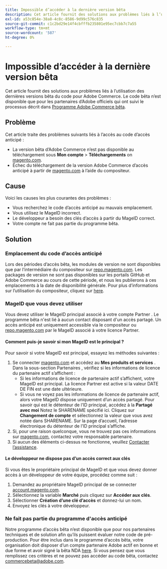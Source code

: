 ```yaml
---
title: Impossible d’accéder à la dernière version bêta
description: Cet article fournit des solutions aux problèmes liés à l’utilisation des dernières versions bêta du code pour Adobe Commerce. Le code bêta n’est disponible que pour les partenaires d’Adobe officiels qui ont suivi le processus décrit dans [Programme bêta Adobe Commerce](https://github.com/magento/magento2/wiki/Magento-Beta-Program).
exl-id: a53c854e-38a8-4c8c-8586-9d99c576c835
source-git-commit: c1c2bd29e14f4cbfffb235801e95ec7cbb7c7a55
workflow-type: tm+mt
source-wordcount: '587'
ht-degree: 0%

---
```


# Impossible d’accéder à la dernière version bêta

Cet article fournit des solutions aux problèmes liés à l’utilisation des dernières versions bêta du code pour Adobe Commerce. Le code bêta n’est disponible que pour les partenaires d’Adobe officiels qui ont suivi le processus décrit dans [Programme Adobe Commerce bêta](https://github.com/magento/magento2/wiki/Magento-Beta-Program).

## Problème

Cet article traite des problèmes suivants liés à l’accès au code d’accès anticipé :

* La version bêta d’Adobe Commerce n’est pas disponible au téléchargement sous **Mon compte** > **Téléchargements** on [magento.com](https://account.magento.com/customer/account/login).
* Échec du téléchargement de la version Adobe Commerce d’accès anticipé à partir de [magento.com](https://account.magento.com/customer/account/login) à l’aide du compositeur.

## Cause

Voici les causes les plus courantes des problèmes :

* Vous recherchez le code d’accès anticipé au mauvais emplacement.
* Vous utilisez le MageID incorrect.
* Le développeur a besoin des clés d’accès à partir du MageID correct.
* Votre compte ne fait pas partie du programme bêta.

## Solution

### Emplacement du code d’accès anticipé

Lors des périodes d’accès bêta, les modules de version ne sont disponibles que par l’intermédiaire du compositeur sur [repo.magento.com](https://repo.magento.com/). Les packages de version ne sont pas disponibles sur les portails GitHub et Adobe Commerce au cours de cette période, et nous les publierons à ces emplacements à la date de disponibilité générale. Pour plus d’informations sur l’utilisation du compositeur, cliquez sur [here](https://devdocs.magento.com/guides/v2.3/install-gde/composer.html).

### MageID que vous devez utiliser

Vous devez utiliser le MageID principal associé à votre compte Partner . Le programme bêta n&#39;est lié à aucun contact disposant d&#39;un accès partagé. Un accès anticipé est uniquement accessible via le compositeur ou [repo.magento.com](https://repo.magento.com/) par le MageID associé à votre licence Partner.

#### Comment puis-je savoir si mon MageID est le principal ?

Pour savoir si votre MageID est principal, essayez les méthodes suivantes :

1. Se connecter [magento.com](https://account.magento.com/customer/account/login) et accédez au **Mes produits et services** . Dans la sous-section Partenaires , vérifiez si les informations de licence du partenaire actif s’affichent :
   * Si les informations de licence de partenaire actif s’affichent, votre MageID est principal. La licence Partner est active si la valeur DATE DE FIN est une date ultérieure.
   * Si vous ne voyez pas les informations de licence de partenaire actif, alors votre MageID dispose uniquement d’un accès partagé. Pour savoir qui est le détenteur de l’ID principal, accédez à la **Partagé avec moi** Notez le SHARENAME spécifié ici. Cliquez sur **Changement de compte** et sélectionnez la valeur que vous avez notée dans SHARENAME. Sur la page d’accueil, l’adresse électronique du détenteur de l’ID principal s’affiche.
1. Si, pour une raison quelconque, vous ne trouvez pas ces informations sur [magento.com](https://account.magento.com/customer/account/login), contactez votre responsable partenaire.
1. Si aucun des éléments ci-dessus ne fonctionne, veuillez [Contacter l’assistance](/help/help-center-guide/help-center/magento-help-center-user-guide.md#merchant-not-displayed).

#### Le développeur ne dispose pas d’un accès correct aux clés

Si vous êtes le propriétaire principal de MageID et que vous devez donner accès à un développeur de votre équipe, procédez comme suit :

1. Demandez au propriétaire MageID principal de se connecter [account.magento.com](https://account.magento.com/customer/account/login).
1. Sélectionnez la variable **Marché** puis cliquez sur **Accéder aux clés**.
1. Sélectionner **Création d’une clé d’accès** et donnez-lui un nom.
1. Envoyez les clés à votre développeur.

### Ne fait pas partie du programme d&#39;accès anticipé

Notre programme d’accès bêta n’est disponible que pour nos partenaires techniques et de solution afin qu’ils puissent évaluer notre code de pré-production. Pour être inclus dans le programme d’accès bêta, votre organisation doit disposer d’un compte partenaire Adobe actif en bonne et due forme et avoir signé la bêta NDA [here](https://github.com/magento/magento2/wiki/Magento-Beta-Program). Si vous pensez que vous remplissez ces critères et ne pouvez pas accéder au code bêta, contactez [commercebeta@adobe.com](mailto:commercebeta@adobe.com).
